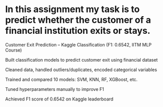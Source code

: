 # In this assignment my task is to predict whether the customer of a financial institution exits or stays.


Customer Exit Prediction – Kaggle Classification (F1: 0.6542, IITM MLP Course)

Built classification models to predict customer exit using financial dataset

Cleaned data, handled outliers/duplicates, encoded categorical variables

Trained and compared 10 models: SVM, KNN, RF, XGBoost, etc.

Tuned hyperparameters manually to improve F1

Achieved F1 score of 0.6542 on Kaggle leaderboard
